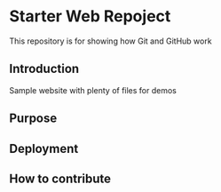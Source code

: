 # Starter Web Repoject

This repository is for showing how Git and GitHub work

## Introduction

Sample website with plenty of files for demos

## Purpose

## Deployment

## How to contribute
